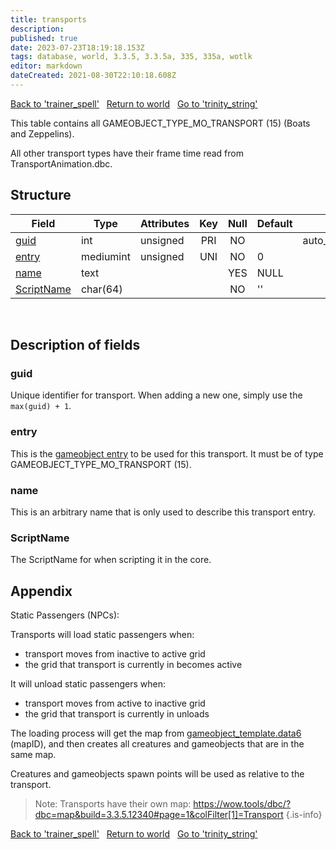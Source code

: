 ```yaml
---
title: transports
description: 
published: true
date: 2023-07-23T18:19:18.153Z
tags: database, world, 3.3.5, 3.3.5a, 335, 335a, wotlk
editor: markdown
dateCreated: 2021-08-30T22:10:18.608Z
---
```


<a href="https://trinitycore.info/en/database/335/world/trainer_spell" class="mt-5 v-btn v-btn--depressed v-btn--flat v-btn--outlined theme--light v-size--default darkblue--text text--lighten-3"><span class="v-btn__content"><i aria-hidden="true" class="v-icon notranslate v-icon--left mdi mdi-arrow-left theme--light"></i><span>Back to 'trainer_spell'</span></span></a>&nbsp;&nbsp;&nbsp;<a href="https://trinitycore.info/en/database/335/world/home" class="mt-5 v-btn v-btn--depressed v-btn--flat v-btn--outlined theme--light v-size--default darkblue--text text--lighten-3"><span class="v-btn__content"><i aria-hidden="true" class="v-icon notranslate v-icon--left mdi mdi-home-outline theme--light"></i><span>Return to world</span></span></a>&nbsp;&nbsp;&nbsp;<a href="https://trinitycore.info/en/database/335/world/trinity_string" class="mt-5 v-btn v-btn--depressed v-btn--flat v-btn--outlined theme--light v-size--default darkblue--text text--lighten-3"><span class="v-btn__content"><span>Go to 'trinity_string'</span><i aria-hidden="true" class="v-icon notranslate v-icon--right mdi mdi-arrow-right theme--light"></i></span></a>

This table contains all GAMEOBJECT_TYPE_MO_TRANSPORT (15) (Boats and Zeppelins).

All other transport types have their frame time read from TransportAnimation.dbc.

## Structure

| Field | Type | Attributes | Key | Null | Default | Extra | Comment |
| --- | --- | --- | :---: | :---: | --- | --- | --- |
| [guid](#guid) | int | unsigned | PRI | NO |  | auto_increment |  |
| [entry](#entry) | mediumint | unsigned | UNI | NO | 0 |  |  |
| [name](#name) | text |  |  | YES | NULL |  |  |
| [ScriptName](#scriptname) | char(64) |  |  | NO | '' |  |  |
&nbsp;
## Description of fields

### guid
Unique identifier for transport. When adding a new one, simply use the `max(guid) + 1`. 
&nbsp;

### entry
This is the [gameobject entry](../world/gameobject_template#entry) to be used for this transport. It must be of type GAMEOBJECT_TYPE_MO_TRANSPORT (15).
&nbsp;

### name
This is an arbitrary name that is only used to describe this transport entry.
&nbsp;

### ScriptName
The ScriptName for when scripting it in the core.
&nbsp;

## Appendix
Static Passengers (NPCs):

Transports will load static passengers when:
* transport moves from inactive to active grid
* the grid that transport is currently in becomes active
&nbsp;

It will unload static passengers when:
* transport moves from active to inactive grid
* the grid that transport is currently in unloads
&nbsp;

The loading process will get the map from [gameobject_template.data6](../world/gameobject_template#type) (mapID), and then creates all creatures and gameobjects that are in the same map.

Creatures and gameobjects spawn points will be used as relative to the transport.

> Note: Transports have their own map: https://wow.tools/dbc/?dbc=map&build=3.3.5.12340#page=1&colFilter[1]=Transport
{.is-info}

<a href="https://trinitycore.info/en/database/335/world/trainer_spell" class="mt-5 v-btn v-btn--depressed v-btn--flat v-btn--outlined theme--light v-size--default darkblue--text text--lighten-3"><span class="v-btn__content"><i aria-hidden="true" class="v-icon notranslate v-icon--left mdi mdi-arrow-left theme--light"></i><span>Back to 'trainer_spell'</span></span></a>&nbsp;&nbsp;&nbsp;<a href="https://trinitycore.info/en/database/335/world/home" class="mt-5 v-btn v-btn--depressed v-btn--flat v-btn--outlined theme--light v-size--default darkblue--text text--lighten-3"><span class="v-btn__content"><i aria-hidden="true" class="v-icon notranslate v-icon--left mdi mdi-home-outline theme--light"></i><span>Return to world</span></span></a>&nbsp;&nbsp;&nbsp;<a href="https://trinitycore.info/en/database/335/world/trinity_string" class="mt-5 v-btn v-btn--depressed v-btn--flat v-btn--outlined theme--light v-size--default darkblue--text text--lighten-3"><span class="v-btn__content"><span>Go to 'trinity_string'</span><i aria-hidden="true" class="v-icon notranslate v-icon--right mdi mdi-arrow-right theme--light"></i></span></a>
